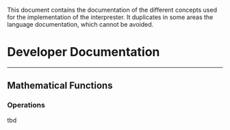 This document contains the documentation of the different concepts used for the implementation of the interprester. It duplicates in some areas the language documentation, which cannot be avoided.

# Developer Documentation
---------------------
 
## Mathematical Functions

### Operations
tbd
